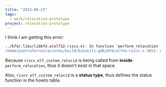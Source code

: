 ```yaml
---
title: "2022-06-23"
tags:
  - work/relocation-prototype
project: relocation-prototype 
---
```

I think I am getting this error:

```bash
../bfd/.libs/libbfd.a(elf32-riscv.o): In function `perform_relocation':
/home/pietraferreira/corev/build/binutils-gdb/bfd/elfnn-riscv.c:1653: undefined reference to `riscv_elf_custom_relocid'
```

Because `riscv_elf_custom_relocid` is being called from **inside** `perform_relocation`, thus it doesn't exist in that space. 

Also, `riscv_elf_custom_relocid` is a **status type**, thus defines the status function in the howto table.